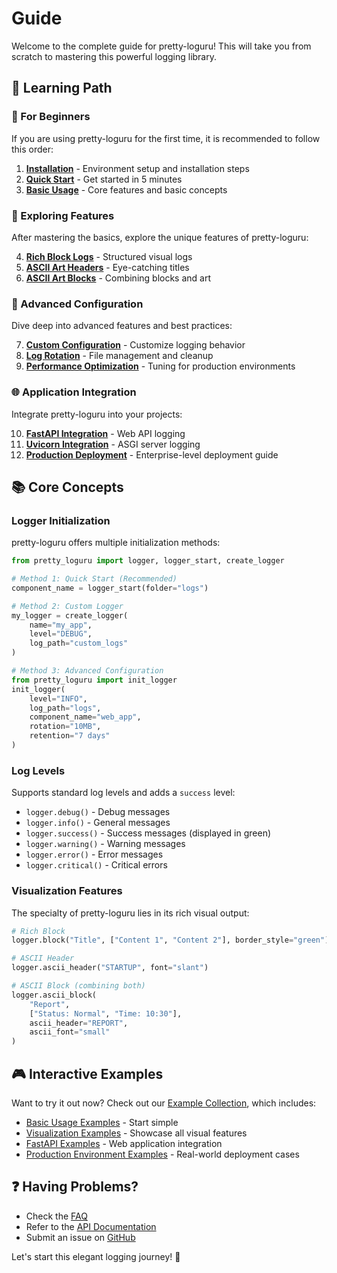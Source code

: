 # Guide

Welcome to the complete guide for pretty-loguru! This will take you from scratch to mastering this powerful logging library.

## 🎯 Learning Path

### 🚀 For Beginners
If you are using pretty-loguru for the first time, it is recommended to follow this order:

1. **[Installation](./installation)** - Environment setup and installation steps
2. **[Quick Start](./quick-start)** - Get started in 5 minutes
3. **[Basic Usage](./basic-usage)** - Core features and basic concepts

### 🎨 Exploring Features
After mastering the basics, explore the unique features of pretty-loguru:

4. **[Rich Block Logs](../features/rich-blocks)** - Structured visual logs
5. **[ASCII Art Headers](../features/ascii-art)** - Eye-catching titles
6. **[ASCII Art Blocks](../features/ascii-blocks)** - Combining blocks and art

### 🔧 Advanced Configuration
Dive deep into advanced features and best practices:

7. **[Custom Configuration](./custom-config)** - Customize logging behavior
8. **[Log Rotation](./log-rotation)** - File management and cleanup
9. **[Performance Optimization](./performance)** - Tuning for production environments

### 🌐 Application Integration
Integrate pretty-loguru into your projects:

10. **[FastAPI Integration](../integrations/fastapi)** - Web API logging
11. **[Uvicorn Integration](../integrations/uvicorn)** - ASGI server logging
12. **[Production Deployment](./production)** - Enterprise-level deployment guide

## 📚 Core Concepts

### Logger Initialization
pretty-loguru offers multiple initialization methods:

```python
from pretty_loguru import logger, logger_start, create_logger

# Method 1: Quick Start (Recommended)
component_name = logger_start(folder="logs")

# Method 2: Custom Logger
my_logger = create_logger(
    name="my_app",
    level="DEBUG",
    log_path="custom_logs"
)

# Method 3: Advanced Configuration
from pretty_loguru import init_logger
init_logger(
    level="INFO",
    log_path="logs",
    component_name="web_app",
    rotation="10MB",
    retention="7 days"
)
```

### Log Levels
Supports standard log levels and adds a `success` level:

- `logger.debug()` - Debug messages
- `logger.info()` - General messages  
- `logger.success()` - Success messages (displayed in green)
- `logger.warning()` - Warning messages
- `logger.error()` - Error messages
- `logger.critical()` - Critical errors

### Visualization Features
The specialty of pretty-loguru lies in its rich visual output:

```python
# Rich Block
logger.block("Title", ["Content 1", "Content 2"], border_style="green")

# ASCII Header
logger.ascii_header("STARTUP", font="slant")

# ASCII Block (combining both)
logger.ascii_block(
    "Report",
    ["Status: Normal", "Time: 10:30"],
    ascii_header="REPORT",
    ascii_font="small"
)
```

## 🎮 Interactive Examples

Want to try it out now? Check out our [Example Collection](../examples/), which includes:

- [Basic Usage Examples](../examples/basics/) - Start simple
- [Visualization Examples](../examples/visual/) - Showcase all visual features
- [FastAPI Examples](../examples/fastapi/) - Web application integration
- [Production Environment Examples](../examples/production/) - Real-world deployment cases

## ❓ Having Problems?

- Check the [FAQ](../faq) 
- Refer to the [API Documentation](../api/)
- Submit an issue on [GitHub](https://github.com/JonesHong/pretty-loguru/issues)

Let's start this elegant logging journey! 🚀
